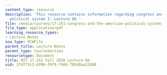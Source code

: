 ```yaml
---
content_type: resource
description: 'This resource contains information regarding congress and the american
  political system I: Lecture 6b.'
file: /media/courses/17-251-congress-and-the-american-political-system-i-fall-2016/2fd7f3c3bf06f0f9740df85d0aa22088_MIT17_251F16_Lec6b.pdf
file_type: application/pdf
learning_resource_types:
- Lecture Notes
ocw_type: OCWFile
parent_title: Lecture Notes
parent_type: CourseSection
resourcetype: Document
title: MIT 17.251 Fall 2016 Lecture 6b
uid: 2fd7f3c3-bf06-f0f9-740d-f85d0aa22088
---
```

